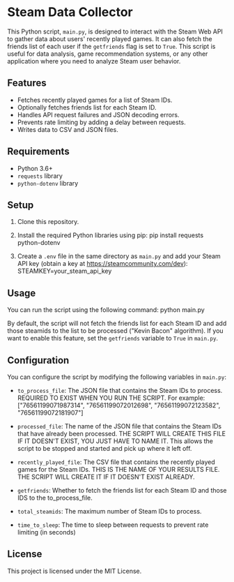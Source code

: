 # Steam Data Collector

This Python script, `main.py`, is designed to interact with the Steam Web API to gather data about users' recently played games. It can also fetch the friends list of each user if the `getfriends` flag is set to `True`. This script is useful for data analysis, game recommendation systems, or any other application where you need to analyze Steam user behavior.

## Features

- Fetches recently played games for a list of Steam IDs.
- Optionally fetches friends list for each Steam ID.
- Handles API request failures and JSON decoding errors.
- Prevents rate limiting by adding a delay between requests.
- Writes data to CSV and JSON files.

## Requirements

- Python 3.6+
- `requests` library
- `python-dotenv` library

## Setup

1. Clone this repository.

2. Install the required Python libraries using pip:
pip install requests python-dotenv

3. Create a `.env` file in the same directory as `main.py` and add your Steam API key (obtain a key at https://steamcommunity.com/dev):
STEAMKEY=your_steam_api_key


## Usage

You can run the script using the following command:
python main.py


By default, the script will not fetch the friends list for each Steam ID and add those steamids to the list to be processed ("Kevin Bacon" algorithm). If you want to enable this feature, set the `getfriends` variable to `True` in `main.py`.

## Configuration

You can configure the script by modifying the following variables in `main.py`:

- `to_process_file`: The JSON file that contains the Steam IDs to process. REQUIRED TO EXIST WHEN YOU RUN THE SCRIPT.
For example: ["76561199071987314", "76561199072012698", "76561199072123582", "76561199072181907"]

- `processed_file`: The name of the JSON file that contains the Steam IDs that have already been processed. THE SCRIPT WILL CREATE THIS FILE IF IT DOESN'T EXIST, YOU JUST HAVE TO NAME IT. This allows the script to be stopped and started and pick up where it left off. 

- `recently_played_file`: The CSV file that contains the recently played games for the Steam IDs. THIS IS THE NAME OF YOUR RESULTS FILE. THE SCRIPT WILL CREATE IT IF IT DOESN'T EXIST ALREADY. 

- `getfriends`: Whether to fetch the friends list for each Steam ID and those IDS to the to_process_file. 

- `total_steamids`: The maximum number of Steam IDs to process.

- `time_to_sleep`: The time to sleep between requests to prevent rate limiting (in seconds)



## License

This project is licensed under the MIT License.